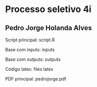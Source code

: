 # Processo seletivo 4i
## Pedro Jorge Holanda Alves

Script principal: script.R

Base com inputs: inputs

Base com outputs: outputs

Código latex: files latex

PDF principal: pedrojorge.pdf
